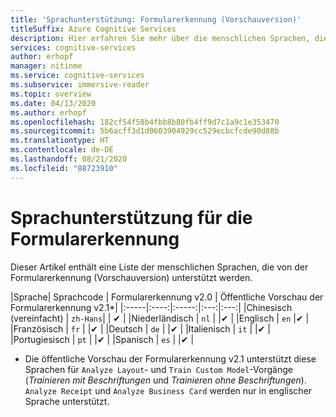 ```yaml
---
title: 'Sprachunterstützung: Formularerkennung (Vorschauversion)'
titleSuffix: Azure Cognitive Services
description: Hier erfahren Sie mehr über die menschlichen Sprachen, die in der Formularerkennung verfügbar sind.
services: cognitive-services
author: erhopf
manager: nitinme
ms.service: cognitive-services
ms.subservice: immersive-reader
ms.topic: overview
ms.date: 04/13/2020
ms.author: erhopf
ms.openlocfilehash: 182cf54f58b4fbb8b80fb4ff9d7c1a9c1e353470
ms.sourcegitcommit: 5b6acff3d1d0603904929cc529ecbcfcde90d88b
ms.translationtype: HT
ms.contentlocale: de-DE
ms.lasthandoff: 08/21/2020
ms.locfileid: "88723910"
---
```

# <a name="language-support-for-form-recognizer"></a>Sprachunterstützung für die Formularerkennung

Dieser Artikel enthält eine Liste der menschlichen Sprachen, die von der Formularerkennung (Vorschauversion) unterstützt werden.


|Sprache| Sprachcode | Formularerkennung v2.0 | Öffentliche Vorschau der Formularerkennung v2.1*|
|:-----|:----:|:-----:|:---:|:---:|
|Chinesisch (vereinfacht) | `zh-Hans`| | ✔ |
|Niederländisch | `nl` | |✔ |
|Englisch | `en` |✔ |
|Französisch | `fr` | |✔ |
|Deutsch | `de` | |✔ |
|Italienisch | `it` | |✔ |
|Portugiesisch | `pt` | |✔ |
|Spanisch | `es` | |✔ |

* Die öffentliche Vorschau der Formularerkennung v2.1 unterstützt diese Sprachen für `Analyze Layout`- und `Train Custom Model`-Vorgänge (_Trainieren mit Beschriftungen_ und _Trainieren ohne Beschriftungen_). `Analyze Receipt` und `Analyze Business Card` werden nur in englischer Sprache unterstützt.